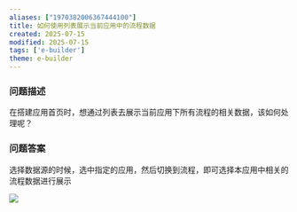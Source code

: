 ```yaml
---
aliases: ["1970382006367444100"]
title: 如何使用列表展示当前应用中的流程数据
created: 2025-07-15
modified: 2025-07-15
tags: ['e-builder']
theme: e-builder
---
```


### 问题描述

在搭建应用首页时，想通过列表去展示当前应用下所有流程的相关数据，该如何处理呢？

### 问题答案

选择数据源的时候，选中指定的应用，然后切换到流程，即可选择本应用中相关的流程数据进行展示

![](4069bb046dda55427dff8ce360f18858.jpg)